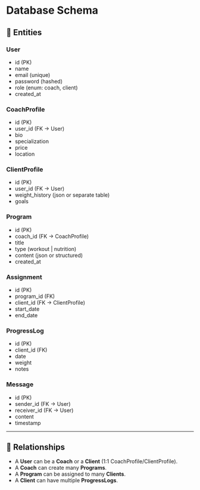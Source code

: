 # Database Schema

## 🧠 Entities
### User
- id (PK)
- name
- email (unique)
- password (hashed)
- role (enum: coach, client)
- created_at

### CoachProfile
- id (PK)
- user_id (FK -> User)
- bio
- specialization
- price
- location

### ClientProfile
- id (PK)
- user_id (FK -> User)
- weight_history (json or separate table)
- goals

### Program
- id (PK)
- coach_id (FK -> CoachProfile)
- title
- type (workout | nutrition)
- content (json or structured)
- created_at

### Assignment
- id (PK)
- program_id (FK)
- client_id (FK -> ClientProfile)
- start_date
- end_date

### ProgressLog
- id (PK)
- client_id (FK)
- date
- weight
- notes

### Message
- id (PK)
- sender_id (FK -> User)
- receiver_id (FK -> User)
- content
- timestamp

---

## 🧭 Relationships
- A **User** can be a **Coach** or a **Client** (1:1 CoachProfile/ClientProfile).
- A **Coach** can create many **Programs**.
- A **Program** can be assigned to many **Clients**.
- A **Client** can have multiple **ProgressLogs**.
